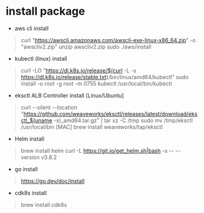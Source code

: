 # install package
- aws cli install
> curl "https://awscli.amazonaws.com/awscli-exe-linux-x86_64.zip" -o "awscliv2.zip"
> unzip awscliv2.zip
> sudo ./aws/install

- kubectl (linux) install
> curl -LO "https://dl.k8s.io/release/$(curl -L -s https://dl.k8s.io/release/stable.txt)/bin/linux/amd64/kubectl"
> sudo install -o root -g root -m 0755 kubectl /usr/local/bin/kubectl

- eksctl ALB Controller install
[Linux/Ubuntu]
> curl --silent --location "https://github.com/weaveworks/eksctl/releases/latest/download/eksctl_$(uname -s)_amd64.tar.gz" | tar xz -C /tmp
> sudo mv /tmp/eksctl /usr/local/bin
> [MAC]
> brew install weaveworks/tap/eksctl

- Helm install
> brew install helm
> curl -L https://git.io/get_helm.sh|bash -s -- --version v3.8.2

- go install
> https://go.dev/doc/install

- cdk8s install
> brew install cdk8s